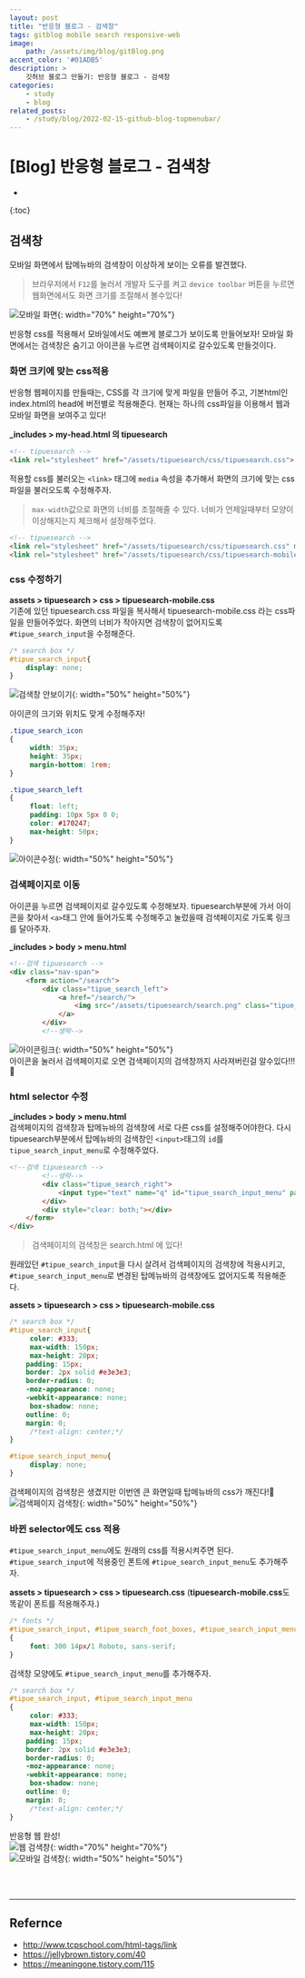 ```yaml
---
layout: post
title: "반응형 블로그 - 검색창"
tags: gitblog mobile search responsive-web
image: 
    path: /assets/img/blog/gitBlog.png
accent_color: '#01ADB5'
description: >
    깃허브 블로그 만들기: 반응형 블로그 - 검색창
categories:
    - study
    - blog
related_posts:    
    - /study/blog/2022-02-15-github-blog-topmenubar/  
---
```

# [Blog] 반응형 블로그 - 검색창
* 
{:toc}

## 검색창
모바일 화면에서 탑메뉴바의 검색창이 이상하게 보이는 오류를 발견했다.   
>브라우저에서 `F12`를 눌러서 개발자 도구를 켜고 `device toolbar` 버튼을 누르면 웹화면에서도 화면 크기를 조절해서 볼수있다!

![모바일 화면](/assets/img/blog/mobile1.png){: width="70%" height="70%"}   

반응형 css를 적용해서 모바일에서도 예쁘게 블로그가 보이도록 만들어보자! 모바일 화면에서는 검색창은 숨기고 아이콘을 누르면 검색페이지로 갈수있도록 만들것이다. 

### 화면 크키에 맞는 css적용
반응형 웹페이지를 만들때는, CSS를 각 크기에 맞게 파일을 만들어 주고, 기본html인 index.html의 head에 버전별로 적용해준다. 현재는 하나의 css파일을 이용해서 웹과 모바일 화면을 보여주고 있다!   

**_includes > my-head.html 의 tipuesearch**   
```html
<!-- tipuesearch -->
<link rel="stylesheet" href="/assets/tipuesearch/css/tipuesearch.css">
```

적용할 css를 불러오는 `<link>` 태그에 `media` 속성을 추가해서 화면의 크기에 맞는 css 파일을 불러오도록 수정해주자.
> `max-width`값으로 화면의 너비를 조절해줄 수 있다. 너비가 언제일때부터 모양이 이상해지는지 체크해서 설정해주었다.

```html
<!-- tipuesearch -->
<link rel="stylesheet" href="/assets/tipuesearch/css/tipuesearch.css" media="all and (max-width:2000px)">
<link rel="stylesheet" href="/assets/tipuesearch/css/tipuesearch-mobile.css" media="all and (max-width:510px)">
```

### css 수정하기
**assets > tipuesearch > css > tipuesearch-mobile.css**    
기존에 있던 tipuesearch.css 파일을 복사해서 tipuesearch-mobile.css 라는 css파일을 만들어주었다.
화면의 너비가 작아지면 검색창이 없어지도록 `#tipue_search_input`을 수정해준다.

```css
/* search box */
#tipue_search_input{
    display: none;
}
```
![검색창 안보이기](/assets/img/blog/mobile3.png){: width="50%" height="50%"}   

아이콘의 크기와 위치도 맞게 수정해주자!
```css
.tipue_search_icon
{
     width: 35px;
     height: 35px;
     margin-bottom: 1rem;
}

.tipue_search_left
{
     float: left;
     padding: 10px 5px 0 0;
     color: #170247;
     max-height: 50px;
}
```
![아이콘수정](/assets/img/blog/mobile4.png){: width="50%" height="50%"}   

### 검색페이지로 이동
아이콘을 누르면 검색페이지로 갈수있도록 수정해보자. tipuesearch부분에 가서 아이콘을 찾아서 `<a>`태그 안에 들어가도록 수정해주고 눌렀을때 검색페이지로 가도록 링크를 달아주자.   

**_includes > body > menu.html**   
```html
<!--검색 tipuesearch -->
<div class="nav-span">
    <form action="/search">
        <div class="tipue_search_left">
            <a href="/search/">
                <img src="/assets/tipuesearch/search.png" class="tipue_search_icon">
            </a>
        </div>
        <!--생략-->
```
![아이콘링크](/assets/img/blog/mobile5.png){: width="50%" height="50%"}   
아이콘을 눌러서 검색페이지로 오면 검색페이지의 검색창까지 사라져버린걸 알수있다!!!🤣 

### html selector 수정
**_includes > body > menu.html**   
검색페이지의 검색창과 탑메뉴바의 검색창에 서로 다른 css를 설정해주어야한다. 다시 tipuesearch부분에서 탑메뉴바의 검색창인 `<input>`태그의 `id`를 `tipue_search_input_menu`로 수정해주었다.

```html
<!--검색 tipuesearch -->
        <!--생략-->
        <div class="tipue_search_right">
            <input type="text" name="q" id="tipue_search_input_menu" pattern=".{1,}" title="At least 1 characters" required>
        </div>
        <div style="clear: both;"></div>
    </form>
</div>
```
> 검색페이지의 검색창은 search.html 에 있다!


원래있던 `#tipue_search_input`을 다시 살려서 검색페이지의 검색창에 적용시키고, `#tipue_search_input_menu`로 변경된 탑메뉴바의 검색창에도 없어지도록 적용해준다.

**assets > tipuesearch > css > tipuesearch-mobile.css**   
```css
/* search box */
#tipue_search_input{
     color: #333;
     max-width: 150px;
     max-height: 20px;
	padding: 15px;
	border: 2px solid #e3e3e3;
	border-radius: 0;
	-moz-appearance: none;
	-webkit-appearance: none;
     box-shadow: none; 
	outline: 0;
	margin: 0;
     /*text-align: center;*/
}

#tipue_search_input_menu{
     display: none;
}
```

검색페이지의 검색창은 생겼지만 이번엔 큰 화면일때 탑메뉴바의 css가 깨진다!🤣   
![검색페이지 검색창](/assets/img/blog/mobile6.png){: width="50%" height="50%"}   


### 바뀐 selector에도 css 적용
`#tipue_search_input_menu`에도 원래의 css를 적용시켜주면 된다.
`#tipue_search_input`에 적용중인 폰트에 `#tipue_search_input_menu`도 추가해주자. 

**assets > tipuesearch > css > tipuesearch.css**  (**tipuesearch-mobile.css**도 똑같이 폰트를 적용해주자.)
```css
/* fonts */
#tipue_search_input, #tipue_search_foot_boxes, #tipue_search_input_menu
{
     font: 300 14px/1 Roboto, sans-serif;
}
```

검색창 모양에도 `#tipue_search_input_menu`를 추가해주자.
```css
/* search box */
#tipue_search_input, #tipue_search_input_menu
{
     color: #333;
     max-width: 150px;
     max-height: 20px;
	padding: 15px;
	border: 2px solid #e3e3e3;
	border-radius: 0;
	-moz-appearance: none;
	-webkit-appearance: none;
     box-shadow: none; 
	outline: 0;
	margin: 0;
     /*text-align: center;*/
}
```

반응형 웹 완성!   
![웹 검색창](/assets/img/blog/mobile7.png){: width="70%" height="70%"}     
![모바일 검색창](/assets/img/blog/mobile2.png){: width="50%" height="50%"}     


<br>
<br>

- - -

## Refernce 
- <http://www.tcpschool.com/html-tags/link>
- <https://jellybrown.tistory.com/40>
- <https://meaningone.tistory.com/115>